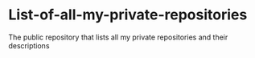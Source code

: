 # List-of-all-my-private-repositories
The public repository that lists all my private repositories and their descriptions
